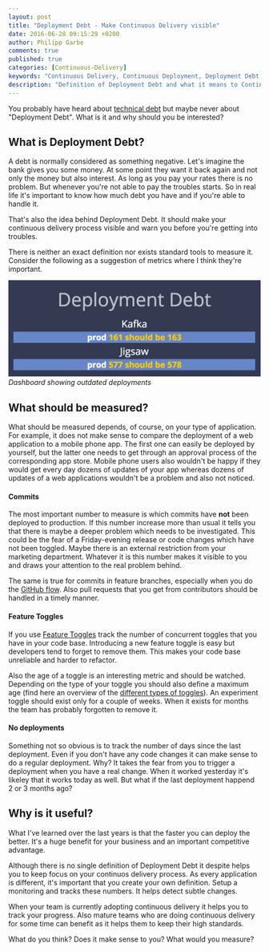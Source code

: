 ```yaml
---
layout: post
title: "Deployment Debt - Make Continuous Delivery visible"
date: 2016-06-28 09:15:29 +0200
author: Philipp Garbe
comments: true
published: true
categories: [Continuous-Delivery]
keywords: "Continuous Delivery, Continuous Deployment, Deployment Debt, Technical Debt"
description: "Definition of Deployment Debt and what it means to Continuous Delivery"
---
```


You probably have heard about [technical debt](http://martinfowler.com/bliki/TechnicalDebt.html) but maybe never about "Deployment Debt". What is it and why should you be interested?

## What is Deployment Debt?
A debt is normally considered as something negative. Let's imagine the bank gives you some money. At some point they want it back again and not only the money but also interest. As long as you pay your rates there is no problem. But whenever you're not able to pay the troubles starts. So in real life it's important to know how much debt you have and if you're able to handle it.

That's also the idea behind Deployment Debt. It should make your continuous delivery process visible and warn you before you're getting into troubles.

There is neither an exact definition nor exists standard tools to measure it. Consider the following as a suggestion of metrics where I think they're important.

![Dashboard showing outdated deployments](/assets/deploymentdebt.png)
*Dashboard showing outdated deployments*

## What should be measured?
What should be measured depends, of course, on your type of application. For example, it does not make sense to compare the deployment of a web application to a mobile phone app. The first one can easily be deployed by yourself, but the latter one needs to get through an approval process of the corresponding app store. Mobile phone users also wouldn't be happy if they would get every day dozens of updates of your app whereas dozens of updates of a web applications wouldn't be a problem and also not noticed.

#### Commits
The most important number to measure is which commits have **not** been deployed to production. If this number increase more than usual it tells you that there is maybe a deeper problem which needs to be investigated. This could be the fear of a Friday-evening release or code changes which have not been toggled. Maybe there is an external restriction from your marketing department. Whatever it is this number makes it visible to you and draws your attention to the real problem behind.

The same is true for commits in feature branches, especially when you do the [GitHub flow](https://guides.github.com/introduction/flow/). Also pull requests that you get from contributors should be handled in a timely manner.

#### Feature Toggles
If you use [Feature Toggles](http://martinfowler.com/articles/feature-toggles.html) track the number of concurrent toggles that you have in your code base. Introducing a new feature toggle is easy but developers tend to forget to remove them. This makes your code base unreliable and harder to refactor.

Also the age of a toggle is an interesting metric and should be watched. Depending on the type of your toggle you should also define a maximum age (find here an overview of the [different types of toggles](http://martinfowler.com/articles/feature-toggles.html#CategoriesOfToggles)). An experiment toggle should exist only for a couple of weeks. When it exists for months the team has probably forgotten to remove it.


#### No deployments
Something not so obvious is to track the number of days since the last deployment. Even if you don't have any code changes it can make sense to do a regular deployment. Why? It takes the fear from you to trigger a deployment when you have a real change. When it worked yesterday it's likeley that it works today as well. But what if the last deployment happend 2 or 3 months ago?


## Why is it useful?
What I've learned over the last years is that the faster you can deploy the better. It's a huge benefit for your business and an important competitive advantage.

Although there is no single definition of Deployment Debt it despite helps you to keep focus on your continuos delivery process. As every application is different, it's important that you create your own definition. Setup a monitoring and tracks these numbers. It helps detect subtle changes.

When your team is currently adopting continuous delivery it helps you to track your progress. Also mature teams who are doing continuous delivery for some time can benefit as it helps them to keep their high standards.


What do you think? Does it make sense to you? What would you measure?
